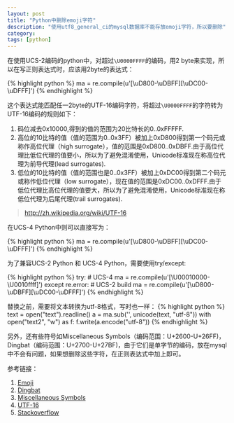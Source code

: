 ```yaml
---
layout: post
title: "Python中删除emoji字符"
description: "使用utf8_general_ci的mysql数据库不能存放emoji字符，所以要删除"
category: 
tags: [python]
---
```

在使用UCS-2编码的python中，对超过`\U0000FFFF`的编码，用2 byte来实现，所以在写正则表达式时，应该用2byte的表达式：

{% highlight python %}
ma = re.compile(u'[\uD800-\uDBFF][\uDC00-\uDFFF]')
{% endhighlight %}

这个表达式能匹配任一2byte的UTF-16编码字符，将超过`\U0000FFFF`的字符转为UTF-16编码的规则如下：

1. 码位减去0x10000,得到的值的范围为20比特长的0..0xFFFFF.
2. 高位的10比特的值（值的范围为0..0x3FF）被加上0xD800得到第一个码元或称作高位代理（high surrogate），值的范围是0xD800..0xDBFF.由于高位代理比低位代理的值要小，所以为了避免混淆使用，Unicode标准现在称高位代理为前导代理(lead surrogates).
3. 低位的10比特的值（值的范围也是0..0x3FF）被加上0xDC00得到第二个码元或称作低位代理（low surrogate），现在值的范围是0xDC00..0xDFFF.由于低位代理比高位代理的值要大，所以为了避免混淆使用，Unicode标准现在称低位代理为后尾代理(trail surrogates).

> <a href="http://zh.wikipedia.org/wiki/UTF-16#.E4.BB.8EU.2B10000.E5.88.B0U.2B10FFFF.E7.9A.84.E7.A0.81.E4.BD.8D" target="_blank">http://zh.wikipedia.org/wiki/UTF-16</a>

在UCS-4 Python中则可以直接写为：

{% highlight python %}
ma = re.compile(u'[\uD800-\uDBFF][\uDC00-\uDFFF]')
{% endhighlight %}

为了兼容UCS-2 Python 和 UCS-4 Python，需要使用try/except:   

{% highlight python %}
try:
    # UCS-4
    ma = re.compile(u'[\U00010000-\U0010ffff]')
except re.error:
    # UCS-2 build
    ma = re.compile(u'[\uD800-\uDBFF][\uDC00-\uDFFF]')
{% endhighlight %}

替换之前，需要将文本转换为utf-8格式，写时也一样：
{% highlight python %}
text = open("text").readline()
a = ma.sub('', unicode(text, "utf-8"))
with open("text2", "w") as f:
    f.write(a.encode("utf-8"))
{% endhighlight %}

另外，还有些符号如Miscellaneous Symbols（编码范围：U+2600-U+26FF)，Dingbat（编码范围：U+2700-U+27BF)，由于它们是单字节的编码，放在mysql中不会有问题，如果想删除这些字符，在正则表达式中加上即可。

参考链接：  

1. [Emoji](http://en.wikipedia.org/wiki/Emoji)
2. [Dingbat](http://en.wikipedia.org/wiki/Dingbat)
3. [Miscellaneous Symbols](http://en.wikipedia.org/wiki/Miscellaneous_Symbols)
4. [UTF-16](http://zh.wikipedia.org/wiki/UTF-16)
5. [Stackoverflow](http://stackoverflow.com/questions/12636489/python-convert-4-byte-char-to-avoid-mysql-error-incorrect-string-value?lq=1)
